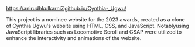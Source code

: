 https://anirudhkulkarni7.github.io/Cynthia-_Ugwu/ 

This project is a nominee website for the 2023 awards, created as a clone of Cynthia Ugwu's website using HTML, CSS, and JavaScript. Notablyusing JavaScript libraries such as Locomotive Scroll and GSAP were utilized to enhance the interactivity and animations of the website.
